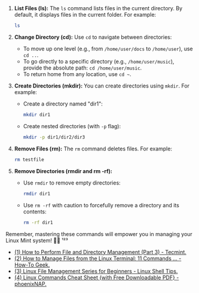 ##

1. **List Files (ls):** The `ls` command lists files in the current directory. By default, it displays files in the current folder. For example:
    ```bash
    ls
    ```

2. **Change Directory (cd):** Use `cd` to navigate between directories:
    - To move up one level (e.g., from `/home/user/docs` to `/home/user`), use `cd ..`.
    - To go directly to a specific directory (e.g., `/home/user/music`), provide the absolute path: `cd /home/user/music`.
    - To return home from any location, use `cd ~`.

3. **Create Directories (mkdir):** You can create directories using `mkdir`. For example:
    - Create a directory named "dir1":
        ```bash
        mkdir dir1
        ```
    - Create nested directories (with `-p` flag):
        ```bash
        mkdir -p dir1/dir2/dir3
        ```

4. **Remove Files (rm):** The `rm` command deletes files. For example:
    ```bash
    rm testfile
    ```

5. **Remove Directories (rmdir and rm -rf):**
    - Use `rmdir` to remove empty directories:
        ```bash
        rmdir dir1
        ```
    - Use `rm -rf` with caution to forcefully remove a directory and its contents:
        ```bash
        rm -rf dir1
        ```

Remember, mastering these commands will empower you in managing your Linux Mint system! 🚀🐧 ¹²³

- [(1) How to Perform File and Directory Management (Part 3) - Tecmint.](https://www.tecmint.com/file-and-directory-management-in-linux/.)
- [(2) How to Manage Files from the Linux Terminal: 11 Commands ... - How-To Geek.](https://www.howtogeek.com/107808/how-to-manage-files-from-the-linux-terminal-11-commands-you-need-to-know/.)
- [(3) Linux File Management Series for Beginners - Linux Shell Tips.](https://www.ubuntumint.com/linux-file-management/.)
- [(4) Linux Commands Cheat Sheet {with Free Downloadable PDF} - phoenixNAP.](https://phoenixnap.com/kb/linux-commands-cheat-sheet.)